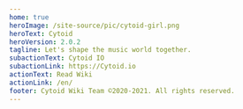 ```yaml
---
home: true
heroImage: /site-source/pic/cytoid-girl.png
heroText: Cytoid
heroVersion: 2.0.2
tagline: Let's shape the music world together.
subactionText: Cytoid IO
subactionLink: https://Cytoid.io
actionText: Read Wiki
actionLink: /en/
footer: Cytoid Wiki Team ©2020-2021. All rights reserved.
---
```

